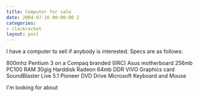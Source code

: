 ```yaml
---
title: Computer for sale
date: 2004-07-16 00:00:00 Z
categories:
- clockrocket
layout: post
---
```


I have a computer to sell if anybody is interested.  Specs are as follows:

800mhz Pentium 3 on a Compaq branded (IIRC) Asus motherboard
256mb PC100 RAM
30gig Harddisk
Radeon 64mb DDR VIVO Graphics card
SoundBlaster Live 5.1
Pioneer DVD Drive
Microsoft Keyboard and Mouse

I'm looking for about
